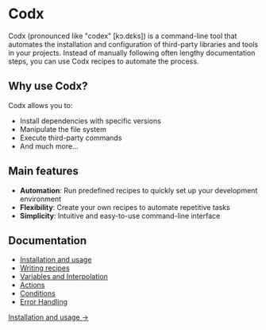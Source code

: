 # Codx

Codx (pronounced like "codex" [kɔ.dɛks]) is a command-line tool that automates the installation and configuration of
third-party libraries and tools in your projects. Instead of manually following often lengthy documentation steps, you
can use Codx recipes to automate the process.

## Why use Codx?

Codx allows you to:

- Install dependencies with specific versions
- Manipulate the file system
- Execute third-party commands
- And much more...

## Main features

- **Automation**: Run predefined recipes to quickly set up your development environment
- **Flexibility**: Create your own recipes to automate repetitive tasks
- **Simplicity**: Intuitive and easy-to-use command-line interface

## Documentation

- [Installation and usage](utilisation.md)
- [Writing recipes](writing-recipes.md)
- [Variables and Interpolation](variables-and-interpolation.md)
- [Actions](actions.md)
- [Conditions](conditions.md)
- [Error Handling](errors.md)

[Installation and usage →](utilisation.md)
